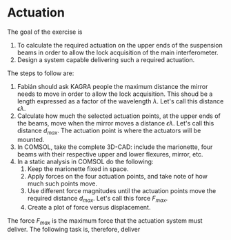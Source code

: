 # Actuation

The goal of the exercise is
1. To calculate the required actuation on the upper ends of the suspension beams in order to allow the lock acquisition of the main interferometer.
2. Design a system capable delivering such a required actuation.

The steps to follow are:

1. Fabián should ask KAGRA people the maximum distance the mirror needs to move in order to allow the lock acquisition.
   This shoud be a length expressed as a factor of the wavelength $\lambda$. Let's call this distance $\epsilon \lambda$.
2. Calculate how much the selected actuation points, at the upper ends of the beams, move when the mirror moves a distance $\epsilon \lambda$. Let's call this distance $d_{max}$. The actuation point is where the actuators will be mounted.
3. In COMSOL, take the complete 3D-CAD: include the marionette, four beams with their respective upper and lower flexures, mirror, etc.
4. In a static analysis in COMSOL do the following:
   1. Keep the marionette fixed in space.
   1. Apply forces on the four actuation points, and take note of how much such points move.
   2. Use different force magnitudes until the actuation points move the required distance $d_{max}$. Let's call this force $F_{max}$.
   3. Create a plot of force versus displacement.

The force $F_{max}$ is the maximum force that the actuation system must deliver. The following task is, therefore, deliver 
